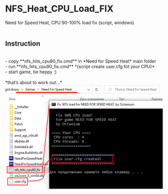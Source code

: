 # NFS_Heat_CPU_Load_FIX<br/>
 Need for Speed Heat, CPU 90-100% load fix (script, windows)<br/>
 <br/>
 ## Instruction<br/>
 <br/>
 - copy **nfs_hits_cpu90_fix.cmd** in *Need for Speed Heat* main folder<br/>
 - run **nfs_hits_cpu90_fix.cmd** *(script create user.cfg fot your CPU)*<br/>
 - start game, be heppy :)<br/>
 <br/>
 *that’s about to work out...*<br/>
 <img src="./img.jpg" width="579"><br/>
 <br/>
